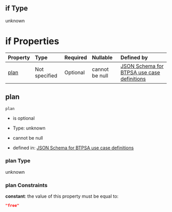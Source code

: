 ## if Type

unknown

# if Properties

| Property      | Type          | Required | Nullable       | Defined by                                                                                                                                                                                                                                    |
| :------------ | :------------ | :------- | :------------- | :-------------------------------------------------------------------------------------------------------------------------------------------------------------------------------------------------------------------------------------------- |
| [plan](#plan) | Not specified | Optional | cannot be null | [JSON Schema for BTPSA use case definitions](btpsa-usecase-properties-services-items-allof-1-then-allof-113-then-allof-1-if-properties-plan.md "undefined#/properties/services/items/allOf/1/then/allOf/113/then/allOf/1/if/properties/plan") |

## plan



`plan`

*   is optional

*   Type: unknown

*   cannot be null

*   defined in: [JSON Schema for BTPSA use case definitions](btpsa-usecase-properties-services-items-allof-1-then-allof-113-then-allof-1-if-properties-plan.md "undefined#/properties/services/items/allOf/1/then/allOf/113/then/allOf/1/if/properties/plan")

### plan Type

unknown

### plan Constraints

**constant**: the value of this property must be equal to:

```json
"free"
```

